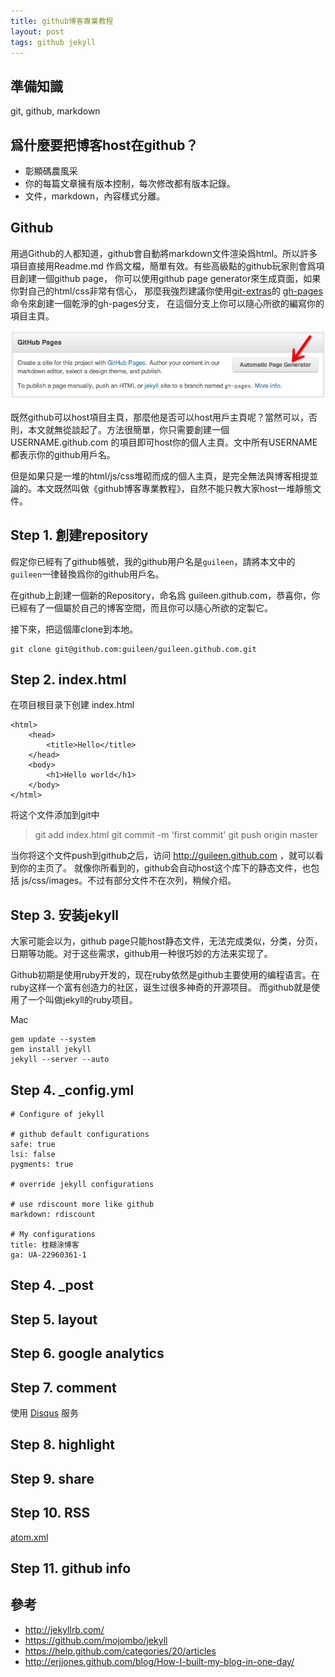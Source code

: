 ```yaml
---
title: github博客專業教程
layout: post
tags: github jekyll
---
```


## 準備知識
git, github, markdown

## 爲什麼要把博客host在github？

* 彰顯碼農風采
* 你的每篇文章擁有版本控制，每次修改都有版本記錄。
* 文件，markdown，內容樣式分離。

## Github
用過Github的人都知道，github會自動將markdown文件渲染爲html。所以許多項目直接用Readme.md 作爲文檔，簡單有效。有些高級點的github玩家則會爲項目創建一個github page，
你可以使用github page generator來生成頁面，如果你對自己的html/css非常有信心，
那麼我強烈建議你使用[git-extras](https://github.com/visionmedia/git-extras)的
[gh-pages](https://github.com/visionmedia/git-extras/blob/master/bin/git-gh-pages)命令來創建一個乾淨的gh-pages分支，
在這個分支上你可以隨心所欲的編寫你的項目主頁。

![github page generator](/upload/2012/github-page-gen.png)

既然github可以host項目主頁，那麼他是否可以host用戶主頁呢？當然可以，否則，本文就無從談起了。方法很簡單，你只需要創建一個 USERNAME.github.com 的項目即可host你的個人主頁。文中所有USERNAME都表示你的github用戶名。

但是如果只是一堆的html/js/css堆砌而成的個人主頁，是完全無法與博客相提並論的。本文既然叫做《github博客專業教程》，自然不能只教大家host一堆靜態文件。

## Step 1. 創建repository

假定你已經有了github帳號，我的github用户名是`guileen`，請將本文中的`guileen`一律替換爲你的github用戶名。

在github上創建一個新的Repository，命名爲 guileen.github.com，恭喜你，你已經有了一個屬於自己的博客空間，而且你可以隨心所欲的定製它。

接下來，把這個庫clone到本地。

    git clone git@github.com:guileen/guileen.github.com.git

## Step 2. index.html

在项目根目录下创建 index.html

    <html>
        <head>
            <title>Hello</title>
        </head>
        <body>
            <h1>Hello world</h1>
        </body>
    </html>

将这个文件添加到git中

> git add index.html
> git commit -m 'first commit'
> git push origin master

当你将这个文件push到github之后，访问 http://guileen.github.com ，就可以看到你的主页了。
就像你所看到的，github会自动host这个库下的静态文件，也包括 js/css/images。不过有部分文件不在次列，稍候介绍。

## Step 3. 安装jekyll

大家可能会以为，github page只能host静态文件，无法完成类似，分类，分页，日期等功能。对于这些需求，github用一种很巧妙的方法来实现了。

Github初期是使用ruby开发的，现在ruby依然是github主要使用的编程语言。在ruby这样一个富有创造力的社区，诞生过很多神奇的开源项目。
而github就是使用了一个叫做jekyll的ruby项目。

Mac

    gem update --system
    gem install jekyll
    jekyll --server --auto

## Step 4. _config.yml

    # Configure of jekyll

    # github default configurations
    safe: true
    lsi: false
    pygments: true

    # override jekyll configurations

    # use rdiscount more like github
    markdown: rdiscount

    # My configurations
    title: 桂糊涂博客
    ga: UA-22960361-1 


## Step 4. \_post

## Step 5. layout

## Step 6. google analytics

## Step 7. comment

使用 [Disqus](https://disqus.com) 服务

## Step 8. highlight

## Step 9. share

## Step 10. RSS

[atom.xml](https://github.com/guileen/guileen.github.com/blob/master/atom.xml)

## Step 11. github info

## 參考

* http://jekyllrb.com/
* https://github.com/mojombo/jekyll
* https://help.github.com/categories/20/articles
* http://erjjones.github.com/blog/How-I-built-my-blog-in-one-day/
